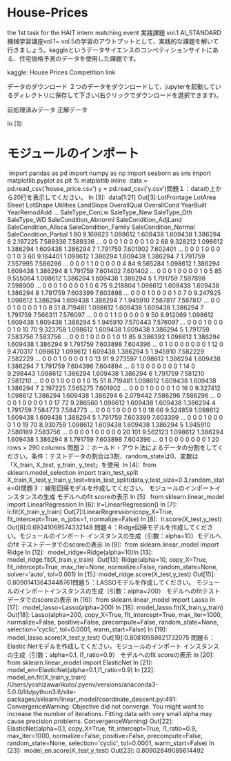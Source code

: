 # House-Prices
the 1st task for the HAIT intern matching event
実践課題 vol.1
AI_STANDARD 機械学習講座vol.1~ vol.5の学習のアウトプットとして、実践的な課題を解いて行きましょう。kaggleというデータサイエンスのコンペティションサイトにある、住宅価格予測のデータを使用した課題です。



kaggle: House Prices Competition link

データのダウンロード
２つのデータをダウンロードして、jupyterを起動しているディレクトリに保存して下さい(右クリックでダウンロードを選択できます)。

前処理済みデータ
正解データ



In [1]:

# モジュールのインポート
​
​import pandas as pd
​import numpy as  np
​import seaborn as sns
​import matplotlib.pyplot as plt
​% matplotlib inline
​
​data = pd.read_csv('house_price.csv')
​y = pd.read_csv('y.csv')
​問題１：dataの上から20行を表示してください。
​In [3]:
​
​data[1:21]
​Out[3]:
​LotFrontage    LotArea    Street    LotShape    Utilities    LandSlope    OverallQual    OverallCond    YearBuilt    YearRemodAdd    ...    SaleType_ConLw    SaleType_New    SaleType_Oth    SaleType_WD    SaleCondition_Abnorml    SaleCondition_AdjLand    SaleCondition_Alloca    SaleCondition_Family    SaleCondition_Normal    SaleCondition_Partial
​1    80    9.169623    1.098612    1.609438    1.609438    1.386294    6    2.197225    7.589336    7.589336    ...    0    0    0    1    0    0    0    0    1    0
​2    68    9.328212    1.098612    1.386294    1.609438    1.386294    7    1.791759    7.601902    7.602401    ...    0    0    0    1    0    0    0    0    1    0
​3    60    9.164401    1.098612    1.386294    1.609438    1.386294    7    1.791759    7.557995    7.586296    ...    0    0    0    1    1    0    0    0    0    0
​4    84    9.565284    1.098612    1.386294    1.609438    1.386294    8    1.791759    7.601402    7.601402    ...    0    0    0    1    0    0    0    0    1    0
​5    85    9.555064    1.098612    1.386294    1.609438    1.386294    5    1.791759    7.597898    7.598900    ...    0    0    0    1    0    0    0    0    1    0
​6    75    9.218804    1.098612    1.609438    1.609438    1.386294    8    1.791759    7.603399    7.603898    ...    0    0    0    1    0    0    0    0    1    0
​7    0    9.247925    1.098612    1.386294    1.609438    1.386294    7    1.945910    7.587817    7.587817    ...    0    0    0    1    0    0    0    0    1    0
​8    51    8.719481    1.098612    1.609438    1.609438    1.386294    7    1.791759    7.566311    7.576097    ...    0    0    0    1    1    0    0    0    0    0
​9    50    8.912069    1.098612    1.609438    1.609438    1.386294    5    1.945910    7.570443    7.576097    ...    0    0    0    1    0    0    0    0    1    0
​10    70    9.323758    1.098612    1.609438    1.609438    1.386294    5    1.791759    7.583756    7.583756    ...    0    0    0    1    0    0    0    0    1    0
​11    85    9.386392    1.098612    1.386294    1.609438    1.386294    9    1.791759    7.603898    7.604396    ...    0    1    0    0    0    0    0    0    0    1
​12    0    9.470317    1.098612    1.098612    1.609438    1.386294    5    1.945910    7.582229    7.582229    ...    0    0    0    1    0    0    0    0    1    0
​13    91    9.273597    1.098612    1.386294    1.609438    1.386294    7    1.791759    7.604396    7.604894    ...    0    1    0    0    0    0    0    0    0    1
​14    0    9.298443    1.098612    1.386294    1.609438    1.386294    6    1.791759    7.581210    7.581210    ...    0    0    0    1    0    0    0    0    1    0
​15    51    8.719481    1.098612    1.609438    1.609438    1.386294    7    2.197225    7.565275    7.601902    ...    0    0    0    1    0    0    0    0    1    0
​16    0    9.327412    1.098612    1.386294    1.609438    1.386294    6    2.079442    7.586296    7.586296    ...    0    0    0    1    0    0    0    0    1    0
​17    72    9.286560    1.098612    1.609438    1.609438    1.386294    4    1.791759    7.584773    7.584773    ...    0    0    0    1    0    0    0    0    1    0
​18    66    9.524859    1.098612    1.609438    1.609438    1.386294    5    1.791759    7.603399    7.603399    ...    0    0    0    1    0    0    0    0    1    0
​19    70    8.930759    1.098612    1.609438    1.609438    1.386294    5    1.945910    7.580189    7.583756    ...    0    0    0    0    1    0    0    0    0    0
​20    101    9.562123    1.098612    1.386294    1.609438    1.386294    8    1.791759    7.603898    7.604396    ...    0    1    0    0    0    0    0    0    0    1
​20 rows × 290 columns
​
​問題２：ホールド・アウト法によるデータの分割をしてください。
​条件：テストデータの割合は3割、random_stateは0、変数は「X_train, X_test, y_train, y_test」を使用
​
​In [4]:
​
​from sklearn.model_selection import train_test_split
​X_train,X_test,y_train,y_test=train_test_split(data,y,test_size=0.3,random_state=0)
​問題３：線形回帰モデルを作成してください。
​モジュールのインポート
​インスタンスの生成
​モデルへのfit
​scoreの表示
​In [5]:
​
​from sklearn.linear_model import LinearRegression
​In [6]:
​
​lr=LinearRegression()
​In [7]:
​
​lr.fit(X_train,y_train)
​Out[7]:
​LinearRegression(copy_X=True, fit_intercept=True, n_jobs=1, normalize=False)
​In [8]:
​
​lr.score(X_test,y_test)
​Out[8]:
​0.69241069574332148
​問題４：Ridge回帰モデルを作成してください。
​モジュールのインポート
​インスタンスの生成（引数：alpha=10）
​モデルへのfit
​テストデータでのscoreの表示
​In [9]:
​
​from sklearn.linear_model import Ridge
​In [12]:
​
​model_ridge=Ridge(alpha=10)
​In [13]:
​
​model_ridge.fit(X_train,y_train)
​
​Out[13]:
​Ridge(alpha=10, copy_X=True, fit_intercept=True, max_iter=None,
​normalize=False, random_state=None, solver='auto', tol=0.001)
​In [15]:
​
​model_ridge.score(X_test,y_test)
​Out[15]:
​0.80901413643448761
​問題５：LASSOモデルを作成してください。
​モジュールのインポート
​インスタンスの生成（引数：alpha=200）
​モデルへのfit
​テストデータでのscoreの表示
​In [16]:
​
​from sklearn.linear_model import Lasso
​In [17]:
​
​model_lasso=Lasso(alpha=200)
​In [18]:
​
​model_lasso.fit(X_train,y_train)
​Out[18]:
​Lasso(alpha=200, copy_X=True, fit_intercept=True, max_iter=1000,
​normalize=False, positive=False, precompute=False, random_state=None,
​selection='cyclic', tol=0.0001, warm_start=False)
​In [19]:
​
​model_lasso.score(X_test,y_test)
​Out[19]:
​0.80810559821732075
​問題６：Elastic Netモデルを作成してください。
​モジュールのインポート
​インスタンスの生成（引数：alpha=0.1, l1_ratio=0.9）
​モデルへのfit
​scoreの表示
​In [20]:
​
​from sklearn.linear_model import ElasticNet
​In [21]:
​
​model_en=ElasticNet(alpha=0.1,l1_ratio=0.9)
​In [22]:
​
​model_en.fit(X_train,y_train)
​/Users/yoshizawarikuto/.pyenv/versions/anaconda3-5.0.0/lib/python3.6/site-packages/sklearn/linear_model/coordinate_descent.py:491: ConvergenceWarning: Objective did not converge. You might want to increase the number of iterations. Fitting data with very small alpha may cause precision problems.
​ConvergenceWarning)
​Out[22]:
​ElasticNet(alpha=0.1, copy_X=True, fit_intercept=True, l1_ratio=0.9,
​max_iter=1000, normalize=False, positive=False, precompute=False,
​random_state=None, selection='cyclic', tol=0.0001, warm_start=False)
​In [23]:
​
​model_en.score(X_test,y_test)
​Out[23]:
​0.80902849085614492
